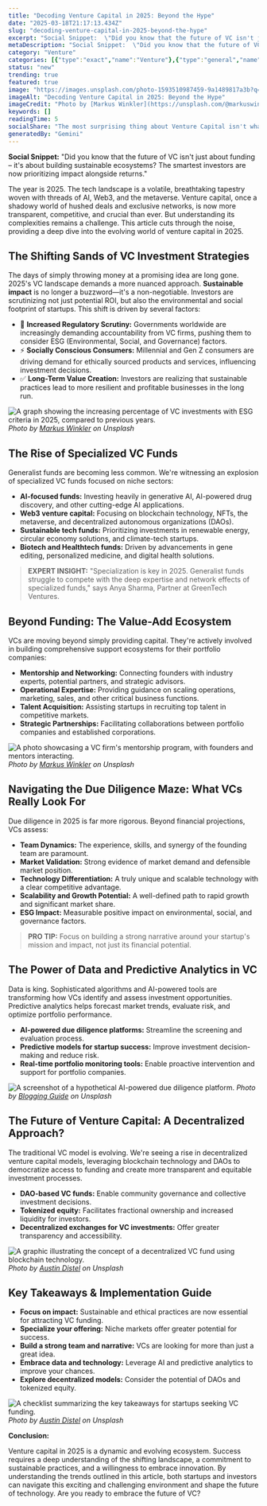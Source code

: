 ```yaml
---
title: "Decoding Venture Capital in 2025: Beyond the Hype"
date: "2025-03-18T21:17:13.434Z"
slug: "decoding-venture-capital-in-2025-beyond-the-hype"
excerpt: "Social Snippet:  \"Did you know that the future of VC isn't just about funding – it's about building sustainable ecosystems?  The smartest investors are now prioritizing impact alongside returns.\""
metaDescription: "Social Snippet:  \"Did you know that the future of VC isn't just about funding – it's about building sustainable ecosystems?  The smartest investors are now..."
category: "Venture"
categories: [{"type":"exact","name":"Venture"},{"type":"general","name":"Finance"},{"type":"medium","name":"Investment Strategies"},{"type":"specific","name":"Private Equity"},{"type":"niche","name":"Seed Funding"}]
status: "new"
trending: true
featured: true
image: "https://images.unsplash.com/photo-1593510987459-9a1489817a3b?q=85&w=1200&fit=max&fm=webp&auto=compress"
imageAlt: "Decoding Venture Capital in 2025: Beyond the Hype"
imageCredit: "Photo by [Markus Winkler](https://unsplash.com/@markuswinkler) on Unsplash"
keywords: []
readingTime: 5
socialShare: "The most surprising thing about Venture Capital isn't what most people think. Find out what experts really say about this game-changing topic."
generatedBy: "Gemini"
---
```




**Social Snippet:**  "Did you know that the future of VC isn't just about funding – it's about building sustainable ecosystems?  The smartest investors are now prioritizing impact alongside returns."

The year is 2025.  The tech landscape is a volatile, breathtaking tapestry woven with threads of AI, Web3, and the metaverse.  Venture capital, once a shadowy world of hushed deals and exclusive networks, is now more transparent, competitive, and crucial than ever.  But understanding its complexities remains a challenge.  This article cuts through the noise, providing a deep dive into the evolving world of venture capital in 2025.

## The Shifting Sands of VC Investment Strategies

The days of simply throwing money at a promising idea are long gone.  2025's VC landscape demands a more nuanced approach.  **Sustainable impact** is no longer a buzzword—it's a non-negotiable.  Investors are scrutinizing not just potential ROI, but also the environmental and social footprint of startups.  This shift is driven by several factors:

* 🔑 **Increased Regulatory Scrutiny:** Governments worldwide are increasingly demanding accountability from VC firms, pushing them to consider ESG (Environmental, Social, and Governance) factors.
* ⚡ **Socially Conscious Consumers:** Millennial and Gen Z consumers are driving demand for ethically sourced products and services, influencing investment decisions.
* ✅ **Long-Term Value Creation:**  Investors are realizing that sustainable practices lead to more resilient and profitable businesses in the long run.

![A graph showing the increasing percentage of VC investments with ESG criteria in 2025, compared to previous years.](https://images.unsplash.com/photo-1593510987459-9a1489817a3b?q=85&w=1200&fit=max&fm=webp&auto=compress)
*Photo by [Markus Winkler](https://unsplash.com/@markuswinkler) on Unsplash*

## The Rise of Specialized VC Funds

Generalist funds are becoming less common.  We're witnessing an explosion of specialized VC funds focused on niche sectors:

* **AI-focused funds:** Investing heavily in generative AI, AI-powered drug discovery, and other cutting-edge AI applications.
* **Web3 venture capital:** Focusing on blockchain technology, NFTs, the metaverse, and decentralized autonomous organizations (DAOs).
* **Sustainable tech funds:**  Prioritizing investments in renewable energy, circular economy solutions, and climate-tech startups.
* **Biotech and Healthtech funds:**  Driven by advancements in gene editing, personalized medicine, and digital health solutions.

> **EXPERT INSIGHT:**  "Specialization is key in 2025.  Generalist funds struggle to compete with the deep expertise and network effects of specialized funds," says Anya Sharma, Partner at GreenTech Ventures.

## Beyond Funding: The Value-Add Ecosystem

VCs are moving beyond simply providing capital.  They're actively involved in building comprehensive support ecosystems for their portfolio companies:

* **Mentorship and Networking:**  Connecting founders with industry experts, potential partners, and strategic advisors.
* **Operational Expertise:**  Providing guidance on scaling operations, marketing, sales, and other critical business functions.
* **Talent Acquisition:**  Assisting startups in recruiting top talent in competitive markets.
* **Strategic Partnerships:**  Facilitating collaborations between portfolio companies and established corporations.

![A photo showcasing a VC firm's mentorship program, with founders and mentors interacting.](https://images.unsplash.com/photo-1593510987760-2d895bc8109d?q=85&w=1200&fit=max&fm=webp&auto=compress)
*Photo by [Markus Winkler](https://unsplash.com/@markuswinkler) on Unsplash*

## Navigating the Due Diligence Maze: What VCs Really Look For

Due diligence in 2025 is far more rigorous.  Beyond financial projections, VCs assess:

* **Team Dynamics:**  The experience, skills, and synergy of the founding team are paramount.
* **Market Validation:**  Strong evidence of market demand and defensible market position.
* **Technology Differentiation:**  A truly unique and scalable technology with a clear competitive advantage.
* **Scalability and Growth Potential:**  A well-defined path to rapid growth and significant market share.
* **ESG Impact:**  Measurable positive impact on environmental, social, and governance factors.

> **PRO TIP:**  Focus on building a strong narrative around your startup's mission and impact, not just its financial potential.

## The Power of Data and Predictive Analytics in VC

Data is king.  Sophisticated algorithms and AI-powered tools are transforming how VCs identify and assess investment opportunities.  Predictive analytics helps forecast market trends, evaluate risk, and optimize portfolio performance.

* **AI-powered due diligence platforms:**  Streamline the screening and evaluation process.
* **Predictive models for startup success:**  Improve investment decision-making and reduce risk.
* **Real-time portfolio monitoring tools:**  Enable proactive intervention and support for portfolio companies.

![A screenshot of a hypothetical AI-powered due diligence platform.](https://images.unsplash.com/photo-1604689598793-b8bf1dc445a1?q=85&w=1200&fit=max&fm=webp&auto=compress)
*Photo by [Blogging Guide](https://unsplash.com/@bloggingguide) on Unsplash*

## The Future of Venture Capital:  A Decentralized Approach?

The traditional VC model is evolving.  We're seeing a rise in decentralized venture capital models, leveraging blockchain technology and DAOs to democratize access to funding and create more transparent and equitable investment processes.

* **DAO-based VC funds:**  Enable community governance and collective investment decisions.
* **Tokenized equity:**  Facilitates fractional ownership and increased liquidity for investors.
* **Decentralized exchanges for VC investments:**  Offer greater transparency and accessibility.

![A graphic illustrating the concept of a decentralized VC fund using blockchain technology.](https://images.unsplash.com/photo-1526948531399-320e7e40f0ca?q=85&w=1200&fit=max&fm=webp&auto=compress)
*Photo by [Austin Distel](https://unsplash.com/@austindistel) on Unsplash*

## Key Takeaways & Implementation Guide

* **Focus on impact:** Sustainable and ethical practices are now essential for attracting VC funding.
* **Specialize your offering:**  Niche markets offer greater potential for success.
* **Build a strong team and narrative:**  VCs are looking for more than just a great idea.
* **Embrace data and technology:**  Leverage AI and predictive analytics to improve your chances.
* **Explore decentralized models:**  Consider the potential of DAOs and tokenized equity.

![A checklist summarizing the key takeaways for startups seeking VC funding.](https://images.unsplash.com/photo-1559526324-593bc073d938?q=85&w=1200&fit=max&fm=webp&auto=compress)
*Photo by [Austin Distel](https://unsplash.com/@austindistel) on Unsplash*

**Conclusion:**

Venture capital in 2025 is a dynamic and evolving ecosystem.  Success requires a deep understanding of the shifting landscape, a commitment to sustainable practices, and a willingness to embrace innovation.  By understanding the trends outlined in this article, both startups and investors can navigate this exciting and challenging environment and shape the future of technology.  Are you ready to embrace the future of VC?


<div class="reading-progress-container">
  <div id="reading-progress" class="reading-progress"></div>
</div>
